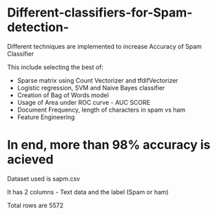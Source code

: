 # Different-classifiers-for-Spam-detection-
Different techniques are implemented to increase Accuracy of Spam Classifier 

This include selecting the best of: 

- Sparse matrix using Count Vectorizer and tfdifVectorizer
- Logistic regression, SVM and Naive Bayes classifier 
- Creation of Bag of Words model
- Usage of Area under ROC curve - AUC SCORE
- Document Frequency, length of characters in spam vs ham
- Feature Engineering

# In end, more than 98% accuracy is acieved 

Dataset used is sapm.csv

It has 2 columns - Text data and the label (Spam or ham)

Total rows are 5572


